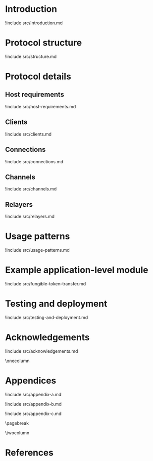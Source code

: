 # Introduction

!include src/introduction.md

# Protocol structure

!include src/structure.md

# Protocol details

## Host requirements

!include src/host-requirements.md

## Clients

!include src/clients.md

## Connections

!include src/connections.md

## Channels

!include src/channels.md

## Relayers

!include src/relayers.md

# Usage patterns

!include src/usage-patterns.md

# Example application-level module

!include src/fungible-token-transfer.md

# Testing and deployment

!include src/testing-and-deployment.md

# Acknowledgements

!include src/acknowledgements.md

\onecolumn

# Appendices

!include src/appendix-a.md

!include src/appendix-b.md

!include src/appendix-c.md

\pagebreak

\twocolumn

# References


